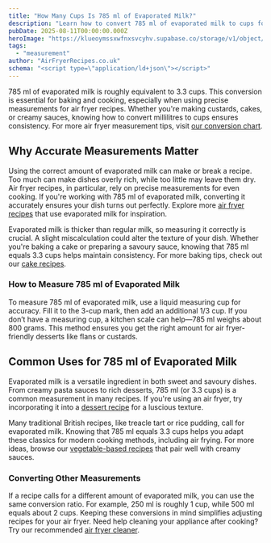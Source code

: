 ```yaml
---
title: "How Many Cups Is 785 ml of Evaporated Milk?"
description: "Learn how to convert 785 ml of evaporated milk to cups for perfect baking and cooking every time. Includes easy measurement tips!"
pubDate: 2025-08-11T00:00:00.000Z
heroImage: "https://klueoymssxwfnxsvcyhv.supabase.co/storage/v1/object/public/md/how-many-cups-is-785-ml-of-evaporated-milk-698b1747.webp"
tags:
  - "measurement"
author: "AirFryerRecipes.co.uk"
schema: "<script type=\"application/ld+json\"></script>"
---
```


<p>785 ml of evaporated milk is roughly equivalent to 3.3 cups. This conversion is essential for baking and cooking, especially when using precise measurements for air fryer recipes. Whether you're making custards, cakes, or creamy sauces, knowing how to convert millilitres to cups ensures consistency. For more air fryer measurement tips, visit <a href=https://www.airfryerrecipe.co.uk/air-fryer-conversion-chart>our conversion chart</a>.</p>  

<h2>Why Accurate Measurements Matter</h2>  
<p>Using the correct amount of evaporated milk can make or break a recipe. Too much can make dishes overly rich, while too little may leave them dry. Air fryer recipes, in particular, rely on precise measurements for even cooking. If you're working with 785 ml of evaporated milk, converting it accurately ensures your dish turns out perfectly. Explore more <a href=https://www.airfryerrecipe.co.uk/recipes>air fryer recipes</a> that use evaporated milk for inspiration.</p>  

<p>Evaporated milk is thicker than regular milk, so measuring it correctly is crucial. A slight miscalculation could alter the texture of your dish. Whether you're baking a cake or preparing a savoury sauce, knowing that 785 ml equals 3.3 cups helps maintain consistency. For more baking tips, check out our <a href=https://www.airfryerrecipe.co.uk/recipe-category/cakes>cake recipes</a>.</p>  

<h3>How to Measure 785 ml of Evaporated Milk</h3>  
<p>To measure 785 ml of evaporated milk, use a liquid measuring cup for accuracy. Fill it to the 3-cup mark, then add an additional 1/3 cup. If you don’t have a measuring cup, a kitchen scale can help—785 ml weighs about 800 grams. This method ensures you get the right amount for air fryer-friendly desserts like flans or custards.</p>  

<h2>Common Uses for 785 ml of Evaporated Milk</h2>  
<p>Evaporated milk is a versatile ingredient in both sweet and savoury dishes. From creamy pasta sauces to rich desserts, 785 ml (or 3.3 cups) is a common measurement in many recipes. If you're using an air fryer, try incorporating it into a <a href=https://www.airfryerrecipe.co.uk/recipe-category/dessert>dessert recipe</a> for a luscious texture.</p>  

<p>Many traditional British recipes, like treacle tart or rice pudding, call for evaporated milk. Knowing that 785 ml equals 3.3 cups helps you adapt these classics for modern cooking methods, including air frying. For more ideas, browse our <a href=https://www.airfryerrecipe.co.uk/recipe-category/vegetables>vegetable-based recipes</a> that pair well with creamy sauces.</p>  

<h3>Converting Other Measurements</h3>  
<p>If a recipe calls for a different amount of evaporated milk, you can use the same conversion ratio. For example, 250 ml is roughly 1 cup, while 500 ml equals about 2 cups. Keeping these conversions in mind simplifies adjusting recipes for your air fryer. Need help cleaning your appliance after cooking? Try our recommended <a href=https://www.airfryerrecipe.co.uk/air-fryer-cleaner>air fryer cleaner</a>.</p>